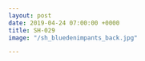 ```yaml
---
layout: post
date: 2019-04-24 07:00:00 +0000
title: SH-029
image: "/sh_bluedenimpants_back.jpg"

---
```

